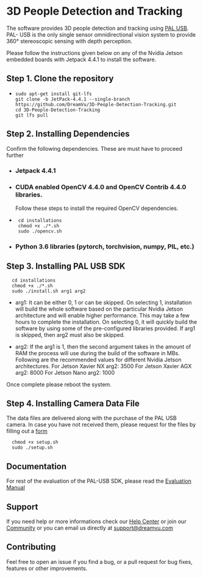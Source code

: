 # 3D People Detection and Tracking 
The software provides 3D people detection and tracking using [PAL USB](https://dreamvu.com/pal-usb/). PAL- USB is the only single sensor omnidirectional vision system to provide 360° stereoscopic sensing with depth perception. 

Please follow the instructions given below on any of the Nvidia Jetson embedded boards with Jetpack 4.4.1 to install the software.

## Step 1. Clone the repository 
-     sudo apt-get install git-lfs
      git clone -b JetPack-4.4.1 --single-branch https://github.com/DreamVu/3D-People-Detection-Tracking.git
      cd 3D-People-Detection-Tracking
      git lfs pull
      
## Step 2. Installing Dependencies 
Confirm the following dependencies. These are must have to proceed further

- ### Jetpack 4.4.1

- ### CUDA enabled OpenCV 4.4.0 and OpenCV Contrib 4.4.0 libraries. 
  Follow these steps to install the required OpenCV dependencies. 
-      cd installations
       chmod +x ./*.sh
       sudo ./opencv.sh

- ### Python 3.6 libraries (pytorch, torchvision, numpy, PIL, etc.)

## Step 3. Installing PAL USB SDK
      cd installations
      chmod +x ./*.sh
      sudo ./install.sh arg1 arg2

  - arg1: It can be either 0, 1 or can be skipped.  On selecting 1, installation will build the whole software based on the particular Nvidia Jetson architecture and will enable higher performance. This may take a few hours to complete the installation. On selecting 0, it will quickly build the software by using some of the pre-configured libraries provided. If arg1 is skipped, then arg2 must also be skipped.

  - arg2:  If the arg1 is 1, then the second argument takes in the amount of RAM the process will use during the build of the software in MBs. Following are the recommended values for different Nvidia Jetson architectures.
            For Jetson Xavier NX arg2: 3500
            For Jetson Xavier AGX arg2: 8000
            For Jetson Nano arg2: 1000
            
Once complete please reboot the system.

## Step 4. Installing Camera Data File 
The data files are delivered along with the purchase of the PAL USB camera. In case you have not received them, please request for the files by filling out a [form](https://support.dreamvu.com/portal/en/newticket)

      chmod +x setup.sh
      sudo ./setup.sh


## Documentation 
For rest of the evaluation of the PAL-USB SDK, please read the [Evaluation Manual](https://docs.google.com/document/d/e/2PACX-1vSHmm4eHTxWZ0G1LhdJgI0NANms3ProJZyiBbBw7GNlKyMVQY6Wuw4FEvB9tUM0FuCK74i0AyEv25WG/pub)

## Support 
If you need help or more informations check our [Help Center](https://support.dreamvu.com/portal/en/home) or join our [Community](https://support.dreamvu.com/portal/en/community/dreamvu-inc) or you can email us directly at support@dreamvu.com 

## Contributing
Feel free to open an issue if you find a bug, or a pull request for bug fixes, features or other improvements.
